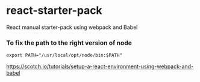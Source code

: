 # react-starter-pack
React manual starter-pack using webpack and Babel
### To fix the path to the right version of node
```
export PATH="/usr/local/opt/node/bin:$PATH"
```
https://scotch.io/tutorials/setup-a-react-environment-using-webpack-and-babel
